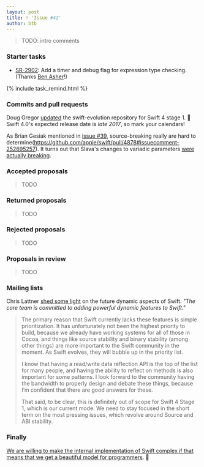 ```yaml
---
layout: post
title: ! 'Issue #42'
author: btb
---
```


> TODO: intro comments

<!--excerpt-->

### Starter tasks

- [SR-2902](https://bugs.swift.org/browse/SR-2902): Add a timer and debug flag for expression type checking. (Thanks [Ben Asher](https://twitter.com/benasher44/status/785192508158377984)!)

{% include task_remind.html %}

### Commits and pull requests

Doug Gregor [updated](https://github.com/apple/swift-evolution/pull/541) the swift-evolution repository for Swift 4 stage 1. 🎉 Swift 4.0's expected release date is *late 2017*, so mark your calendars!

As Brian Gesiak mentioned in [issue #39](/issue-39/), source-breaking really are hard to determine(https://github.com/apple/swift/pull/4878#issuecomment-252695257). It turns out that Slava's changes to variadic parameters [were actually breaking](https://bugs.swift.org/browse/SR-2907).

### Accepted proposals

> TODO

### Returned proposals

> TODO

### Rejected proposals

> TODO

### Proposals in review

> TODO

### Mailing lists

Chris Lattner [shed some light](https://lists.swift.org/pipermail/swift-evolution/Week-of-Mon-20160926/027337.html) on the future dynamic aspects of Swift. *"The core team is committed to adding powerful dynamic features to Swift."*

> The primary reason that Swift currently lacks these features is simple prioritization.  It has unfortunately not been the highest priority to build, because we already have working systems for all of those in Cocoa, and things like source stability and binary stability (among other things) are more important to the Swift community in the moment.  As Swift evolves, they will bubble up in the priority list. 
> 
> I know that having a read/write data reflection API is the top of the list for many people, and having the ability to reflect on methods is also important for some patterns.  I look forward to the community having the bandwidth to properly design and debate these things, because I’m confident that there are good answers for these. 
> 
> That said, to be clear, this is definitely out of scope for Swift 4 Stage 1, which is our current mode.  We need to stay focused in the short term on the most pressing issues, which revolve around Source and ABI stability.

### Finally

[We are willing to make the internal implementation of Swift complex if that means that we get a beautiful model for programmers](https://twitter.com/ericasadun/status/784528752822849536). 👏

